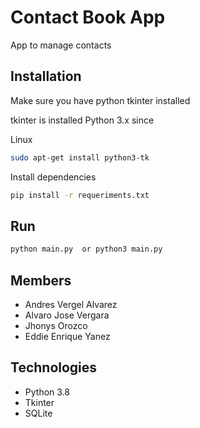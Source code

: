 # Contact Book App

App to manage contacts

## Installation

Make sure you have python tkinter installed

tkinter is installed Python 3.x since

Linux 
```bash
sudo apt-get install python3-tk
```


Install dependencies

```bash
pip install -r requeriments.txt
```

## Run

```bash
python main.py  or python3 main.py
```

## Members
- Andres Vergel Alvarez
- Alvaro Jose Vergara
- Jhonys Orozco
- Eddie Enrique Yanez


## Technologies
- Python 3.8
- Tkinter
- SQLite

